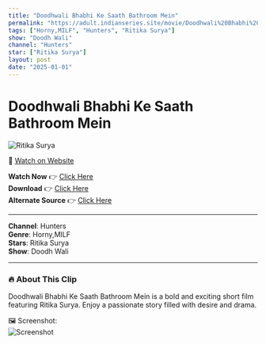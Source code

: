 ```yaml
---
title: "Doodhwali Bhabhi Ke Saath Bathroom Mein"
permalink: "https://adult.indianseries.site/movie/Doodhwali%20Bhabhi%20Ke%20Saath%20Bathroom%20Mein"
tags: ["Horny,MILF", "Hunters", "Ritika Surya"]
show: "Doodh Wali"
channel: "Hunters"
star: ["Ritika Surya"]
layout: post
date: "2025-01-01"
---
```


# Doodhwali Bhabhi Ke Saath Bathroom Mein

![Ritika Surya](https://shorts.desisins.com/wp-content/uploads/2024/04/Dood-Wali-Bhabhi-In-Bathroom-Hunters-DesiSins.com_.jpg)

🔗 [Watch on Website](https://adult.indianseries.site/movie/Doodhwali%20Bhabhi%20Ke%20Saath%20Bathroom%20Mein)

**Watch Now** 👉 [Click Here](https://adult.indianseries.site/movie/Doodhwali%20Bhabhi%20Ke%20Saath%20Bathroom%20Mein)  
**Download** 👉 [Click Here](https://adult.indianseries.site/movie/Doodhwali%20Bhabhi%20Ke%20Saath%20Bathroom%20Mein)  
**Alternate Source** 👉 [Click Here](https://adult.indianseries.site/movie/Doodhwali%20Bhabhi%20Ke%20Saath%20Bathroom%20Mein)

---

**Channel**: Hunters  
**Genre**: Horny,MILF  
**Stars**: Ritika Surya  
**Show**: Doodh Wali

---

### 🔥 About This Clip

Doodhwali Bhabhi Ke Saath Bathroom Mein is a bold and exciting short film featuring Ritika Surya. Enjoy a passionate story filled with desire and drama.
 
🖼️ Screenshot:  
![Screenshot](https://shorts.desisins.com/wp-content/uploads/2024/04/Dood-Wali-Bhabhi-In-Bathroom-Hunters-DesiSins.com_.jpg)
